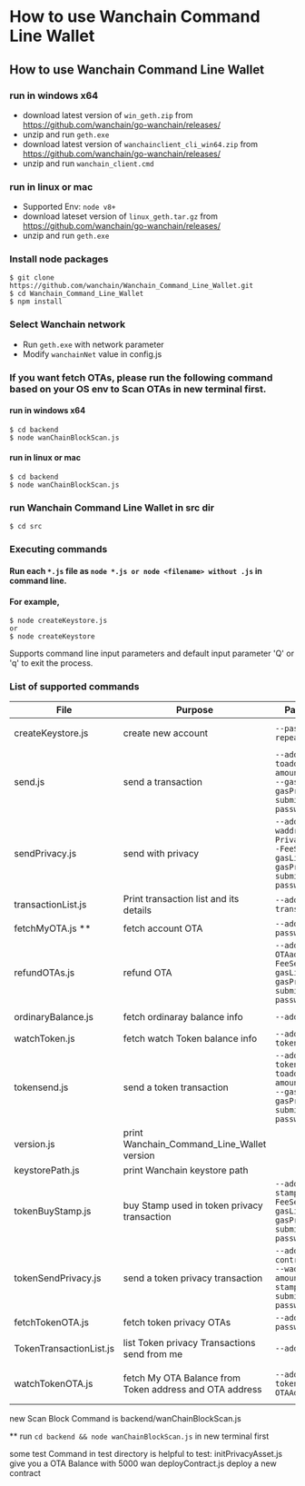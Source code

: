 # How to use Wanchain Command Line Wallet

## How to use Wanchain Command Line Wallet

### run in windows x64
- download latest version of `win_geth.zip` from https://github.com/wanchain/go-wanchain/releases/
- unzip and run `geth.exe`
- download latest version of `wanchainclient_cli_win64.zip` from https://github.com/wanchain/go-wanchain/releases/
- unzip and run `wanchain_client.cmd`

### run in linux or mac
- Supported Env: `node v8+`
- download lateset version of `linux_geth.tar.gz` from https://github.com/wanchain/go-wanchain/releases/
- unzip and run `geth.exe`

### Install node packages
    $ git clone https://github.com/wanchain/Wanchain_Command_Line_Wallet.git
    $ cd Wanchain_Command_Line_Wallet
    $ npm install

### Select Wanchain network
- Run `geth.exe` with network parameter
- Modify `wanchainNet` value in config.js


### If you want fetch OTAs, please run the following command based on your OS env to Scan OTAs in new terminal first.
#### run in windows x64
    $ cd backend
    $ node wanChainBlockScan.js
#### run in linux or mac
    $ cd backend
    $ node wanChainBlockScan.js

### run Wanchain Command Line Wallet in src dir

    $ cd src

### Executing commands
#### Run each `*.js` file as `node *.js or node <filename> without .js` in command line.
#### For example,

    $ node createKeystore.js
    or
    $ node createKeystore

Supports command line input parameters and default input parameter 'Q' or 'q' to exit the process.

### List of supported commands

| File          | Purpose       |   Parameters  |  Command  |
| ------------- | ------------- |-------------|---------|
| createKeystore.js | create new account | `--password  --repeatPass` | ```node createKeystore.js --password  --repeatPass```|
| send.js | send a transaction | `--address  --toaddress --amount --FeeSel  --gasLimit --gasPrice --submit --password` | ```node send.js --address  --toaddress --amount --FeeSel  --gasLimit --gasPrice --submit --password```|
| sendPrivacy.js | send with privacy | `--address  --waddress --PrivacyAmount --FeeSel  --gasLimit --gasPrice --submit --password` | ```node sendPrivacy.js --address  --waddress --PrivacyAmount --FeeSel  --gasLimit --gasPrice --submit --password```|
| transactionList.js | Print transaction list and its details | `--address --transHash` | ```node transactionList.js --address --transHash```|
| fetchMyOTA.js ** | fetch account OTA | `--address --password` | ```$ node fetchMyOTA.js --address --password```|
| refundOTAs.js | refund OTA | `--address  --OTAaddress --FeeSel  --gasLimit --gasPrice --submit --password` | ```node refundOTAs.js --address  --OTAaddress --FeeSel  --gasLimit --gasPrice --submit --password```|
| ordinaryBalance.js | fetch ordinaray balance info | `--address` | ```node ordinaryBalance.js --address```|
| watchToken.js | fetch watch Token balance info | `--address --tokenAddress` | ```node watchToken.js --address --tokenAddress```|
| tokensend.js | send a token transaction | `--address  --tokenAddress --toaddress --amount --FeeSel  --gasLimit --gasPrice --submit --password` | ```node tokensend.js --address  --tokenAddress --toaddress --amount --FeeSel  --gasLimit --gasPrice --submit --password```|
| version.js | print Wanchain_Command_Line_Wallet version |  | ```node version.js```|
| keystorePath.js | print Wanchain keystore path |  | ```node keystorePath.js```|
| tokenBuyStamp.js | buy Stamp used in token privacy transaction| `--address  --stampBalance --FeeSel  --gasLimit --gasPrice --submit --password` | ```node tokenBuyStamp.js --address  --stampBalance --FeeSel  --gasLimit --gasPrice --submit --password```|
| tokenSendPrivacy.js | send a token privacy transaction| `--address  --contractBalance --waddress  --amount --stampOTA --submit --password` | ```node tokenSendPrivacy.js --address  --contractBalance --waddress  --amount --stampOTA --submit --password```|
| fetchTokenOTA.js | fetch token privacy OTAs| `--address  --password` | ```node fetchTokenOTA.js --address  --password```|
| TokenTransactionList.js | list Token privacy Transactions send from me| `--address` | ```node TokenTransactionList.js --address```|
| watchTokenOTA.js | fetch My OTA Balance from Token address and OTA address| `--address  --tokenAddress --OTAAddress` | ```node watchTokenOTA.js --address  --tokenAddress --OTAAddress```|





new Scan Block Command is backend/wanChainBlockScan.js

** run `cd backend && node wanChainBlockScan.js` in new terminal first


some test Command in test directory is helpful to test:
initPrivacyAsset.js        give you a OTA Balance with 5000 wan
deployContract.js          deploy a new contract
